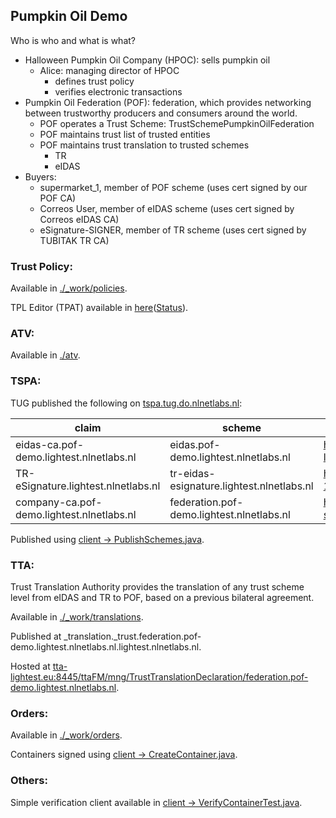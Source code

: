 ## Pumpkin Oil Demo

Who is who and what is what? 

* Halloween Pumpkin Oil Company (HPOC): sells pumpkin oil 
	- Alice: managing director of HPOC
		- defines trust policy
		- verifies electronic transactions
* Pumpkin Oil Federation (POF): federation, which provides networking between trustworthy producers and consumers around the world.
	- POF operates a Trust Scheme: TrustSchemePumpkinOilFederation
	- POF maintains trust list of trusted entities
	- POF maintains trust translation to trusted schemes
	    - TR
	    - eIDAS
* Buyers:
	- supermarket_1, member of POF scheme (uses cert signed by our POF CA)
	- Correos User, member of eIDAS scheme (uses cert signed by Correos eIDAS CA)
	- eSignature-SIGNER, member of TR scheme (uses cert signed by TUBITAK TR CA)


### Trust Policy:

Available in [./_work/policies](https://extgit.iaik.tugraz.at/LIGHTest/lightest-demo/tree/master/_work/policies).

TPL Editor (TPAT) available in [here](https://extgit.iaik.tugraz.at/LIGHTest/lightest-demo/tree/master/tpat)([Status](https://extgit.iaik.tugraz.at/LIGHTest/lightest-demo/issues/2)).


### ATV:

Available in [./atv](https://extgit.iaik.tugraz.at/LIGHTest/lightest-demo/tree/master/atv).


### TSPA:

TUG published the following on [tspa.tug.do.nlnetlabs.nl](https://tspa.tug.do.nlnetlabs.nl/tspa/):

| **claim**                                 | **scheme**                                | **TSL**                                                                           |
|-------------------------------------------|-------------------------------------------|-----------------------------------------------------------------------------------|
| eidas-ca.pof-demo.lightest.nlnetlabs.nl   | eidas.pof-demo.lightest.nlnetlabs.nl      | https://ec.europa.eu/information_society/policy/esignature/trusted-list/tl-mp.xml |
| TR-eSignature.lightest.nlnetlabs.nl       | tr-eidas-esignature.lightest.nlnetlabs.nl | https://mindertestbed.org:8443/tta/TR_eIDAS_eSignature_2019-12-05.xml             |
| company-ca.pof-demo.lightest.nlnetlabs.nl | federation.pof-demo.lightest.nlnetlabs.nl | https://lightest.iaik.tugraz.at/testschemes/Pumpkin_Demo_TS_v0.3-signed.xml       |

Published using [client -> PublishSchemes.java](https://extgit.iaik.tugraz.at/LIGHTest/lightest-demo/blob/master/_work/client/src/main/java/eu/lightest/demo/PublishSchemes.java).


### TTA: 

Trust Translation Authority provides the translation of any trust scheme level from eIDAS and TR to POF, based on a previous bilateral agreement. 

Available in [./_work/translations](https://extgit.iaik.tugraz.at/LIGHTest/lightest-demo/tree/master/_work/translations).

Published at _translation._trust.federation.pof-demo.lightest.nlnetlabs.nl.lightest.nlnetlabs.nl.

Hosted at [tta-lightest.eu:8445/ttaFM/mng/TrustTranslationDeclaration/federation.pof-demo.lightest.nlnetlabs.nl](https://tta-lightest.eu:8445/ttaFM/mng/TrustTranslationDeclaration/federation.pof-demo.lightest.nlnetlabs.nl).


### Orders:

Available in [./_work/orders](https://extgit.iaik.tugraz.at/LIGHTest/lightest-demo/tree/master/_work/orders).

Containers signed using [client -> CreateContainer.java](https://extgit.iaik.tugraz.at/LIGHTest/lightest-demo/blob/master/_work/client/src/main/java/eu/lightest/demo/CreateContainer.java).


### Others:

Simple verification client available in [client -> VerifyContainerTest.java](https://extgit.iaik.tugraz.at/LIGHTest/lightest-demo/blob/master/_work/client/src/test/java/eu/lightest/demo/VerifyContainerTest.java).
